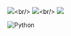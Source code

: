 ![]([https://github-readme-stats.vercel.app/api?username=Zero-Sploit&theme=vue-dark&hide_border=false&include_all_commits=false&count_private=false](https://github-readme-stats.vercel.app/api?username=Zero-Sploit&theme=blue-green))<br/>
![]([https://github-readme-streak-stats.herokuapp.com/?user=Zero-Sploit&theme=vue-dark&hide_border=false](https://github-readme-streak-stats.herokuapp.com/?user=Zero-Sploit&theme=blue-green))<br/>
![]([https://github-readme-stats.vercel.app/api/top-langs/?username=Zero-Sploit&theme=vue-dark&hide_border=false&include_all_commits=false&count_private=false&layout=compact](https://github-readme-stats.vercel.app/api/top-langs/?username=Zero-Sploit&theme=blue-green))

![Python](https://img.shields.io/badge/python-3670A0?style=for-the-badge&logo=python&logoColor=ffdd54)
